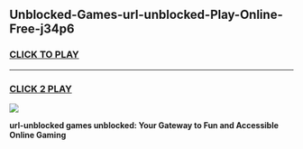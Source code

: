 
## Unblocked-Games-url-unblocked-Play-Online-Free-j34p6
<h3>
<a href="https://premium76.site?title=url-unblocked&ref=26A">CLICK TO PLAY</a></h3>
<hr>

<h3>
<a href="https://premium76.site?title=url-unblocked&ref=26A">CLICK 2 PLAY</a>
  
</h3>

<a href="https://premium76.site?title=url-unblocked&ref=26A"><img src="https://clearcache.store/games.png"></a>


**url-unblocked games unblocked: Your Gateway to Fun and Accessible Online Gaming**
